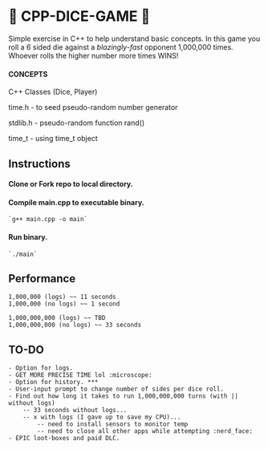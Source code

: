 # :game_die: CPP-DICE-GAME :game_die:

Simple exercise in C++ to help understand basic concepts.  In this game you roll a 6 sided die against a *blazingly-fast* opponent 1,000,000 times.  Whoever rolls the higher number more times WINS!


#### CONCEPTS

C++ Classes (Dice, Player)

time.h - to seed pseudo-random number generator

stdlib.h - pseudo-random function rand()

time_t - using time_t object


## Instructions

#### Clone or Fork repo to local directory.
#### Compile main.cpp to executable binary.
    `g++ main.cpp -o main`
#### Run binary.
    `./main`

## Performance

    1,000,000 (logs) ~~ 11 seconds
    1,000,000 (no logs) ~~ 1 second

    1,000,000,000 (logs) ~~ TBD
    1,000,000,000 (no logs) ~~ 33 seconds

## TO-DO

    - Option for logs.
    - GET MORE PRECISE TIME lol :microscope:
    - Option for history. ***
    - User-input prompt to change number of sides per dice roll.
    - Find out how long it takes to run 1,000,000,000 turns (with || without logs)
        -- 33 seconds without logs...
        -- x with logs (I gave up to save my CPU)...
            -- need to install sensors to monitor temp
            -- need to close all other apps while attempting :nerd_face:
    - EPIC loot-boxes and paid DLC.